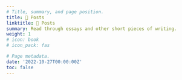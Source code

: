 ```yaml
---
# Title, summary, and page position.
title: 📝 Posts
linktitle: 📝 Posts
summary: Read through essays and other short pieces of writing.
weight: 1
# icon: book
# icon_pack: fas

# Page metadata.
date: '2022-10-27T00:00:00Z'
toc: false
---
```

